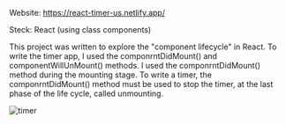Website: https://react-timer-us.netlify.app/

Steck: React (using class components)

This project was written to explore the "component lifecycle" in React.
To write the timer app, I used the componrntDidMount() and componentWillUnMount() methods.
I used the componrntDidMount() method during the mounting stage. To write a timer, the componrntDidMount() method must be used to stop the timer, at the last phase of the life cycle, called unmounting.

![timer](https://github.com/KaSofi/Timer/assets/103929930/4b0928cc-8d6d-497e-b82b-439c6b2917a9)

